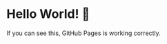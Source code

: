 
<!DOCTYPE html>
<html>
<head>
  <meta charset="UTF-8">
  <title>Test Page</title>
</head>
<body>
  <h1>Hello World! 🚀</h1>
  <p>If you can see this, GitHub Pages is working correctly.</p>
</body>
</html>
